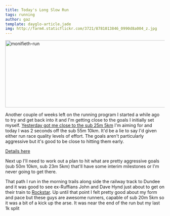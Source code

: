 ```yaml
---
title: Today's Long Slow Run
tags: running
author: gaz
template: dayglo-article.jade
img: http://farm4.staticflickr.com/3721/8781013846_0990d8a004_z.jpg
---
```


<div class='middle'>
<a href="http://www.flickr.com/photos/gyratory/8781013846/" title="monifieth-run by Gyratory, on Flickr"><img src="http://farm4.staticflickr.com/3721/8781013846_0990d8a004_z.jpg" width="600" height="213" alt="monifieth-run"></a>
</div>

Another couple of weeks left on the running program I started a while ago to try and get back into it and I'm getting close to the goals I initially set myself. [Yesterday got me close to the sub 25m 5km](http://zeropager.com/misc/2013-05-21-feeling-tired.html) I'm aiming for and today I was 2 seconds off the sub 55m 10km.  It'd be a lie to say I'd given either run race quality levels of effort. The goals aren't particularly aggressive but it's good to be close to hitting them early.

[Details here](http://app.strava.com/activities/55618374) 

Next up I'll need to work out a plan to hit what are pretty aggressive goals (sub 50m 10km, sub 23m 5km) that'll have some interim milestones or I'm never going to get there.

That path I run in the morning trails along side the railway track to Dundee and it was good to see ex-Ruffians John and Dave Hynd just about to get on their train to [Rockstar](http://www.rockstargames.com ). Up until that point I felt pretty good about my form and pace but these guys are awesome runners, capable of sub 20m 5km so it was a bit of a kick up the arse. It was near the end of the run but my last 1k split 

